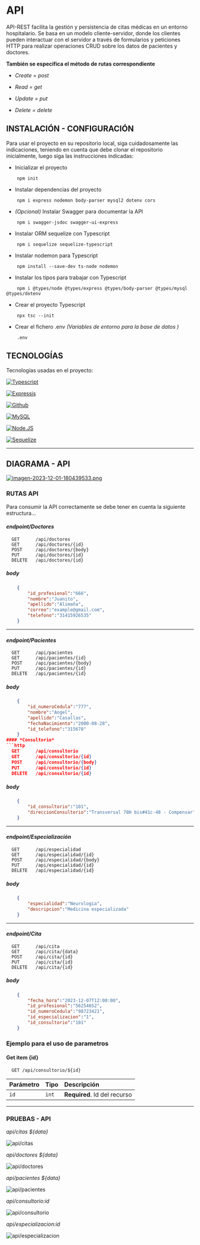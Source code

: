#  API

API-REST facilita la gestión y persistencia de citas médicas en un entorno hospitalario. Se basa en un modelo cliente-servidor, donde los clientes pueden interactuar con el servidor a través de formularios y peticiones HTTP para realizar operaciones CRUD sobre los datos de pacientes y doctores.

**También se especifica el método de rutas correspondiente**

- *Create = post* 

- *Read = get*

- *Update = put*

- *Delete = delete*


## INSTALACIÓN - CONFIGURACIÓN
Para usar el proyecto en su repositorio local, siga cuidadosamente las indicaciones, teniendo en cuenta que debe clonar el repositorio
inicialmente, luego siga las instrucciones indicadas:

- Inicializar el proyecto
```code
    npm init 
```
- Instalar dependencias del proyecto
```code
    npm i express nodemon body-parser mysql2 dotenv cors
```
- *(Opcional)* Instalar Swagger para documentar la API
```code
    npm i swagger-jsdoc swagger-ui-express
```
-  Instalar ORM sequelize con Typescript
```code
    npm i sequelize sequelize-typescript
```
- Instalar nodemon para Typescript
```code
    npm install --save-dev ts-node nodemon
```
- Instalar los tipos para trabajar con Typescript
```code
    npm i @types/node @types/express @types/body-parser @types/mysql @types/dotenv
```
- Crear el proyecto Typescript
```code
    npx tsc --init
```
- Crear el fichero .env *(Variables de entorno para la base de datos )*
```code
    .env
```
## TECNOLOGÍAS
Tecnologías usadas en el proyecto:

[![Typescript](https://img.shields.io/badge/TypeScript-007ACC?style=for-the-badge&logo=typescript&logoColor=white)]()

[![Expressjs](https://img.shields.io/badge/Express.js-404D59?style=for-the-badge)]()

[![Github](https://img.shields.io/badge/GitHub-100000?style=for-the-badge&logo=github&logoColor=white)]()

[![MySQL](https://img.shields.io/badge/MySQL-4479A1?style=for-the-badge&logo=mysql&logoColor=white&labelColor=101010)]()

[![Node.JS](https://img.shields.io/badge/Node.JS-339933?style=for-the-badge&logo=node.js&logoColor=white&labelColor=101010)]()

[![Sequelize](https://img.shields.io/badge/sequelize-323330?style=for-the-badge&logo=sequelize&logoColor=blue)]()

<hr>

<h2>DIAGRAMA - API </h2>

[![imagen-2023-12-01-180439533.png](https://i.postimg.cc/mZyTncmZ/imagen-2023-12-01-180439533.png)](https://postimg.cc/MXXkMGkg)

<h3>
    RUTAS API
</h3>

Para consumir la API correctamente se debe tener en cuenta la siguiente estructura...

#### *endpoint/Doctores*
```http
  GET      /api/doctores
  GET      /api/doctores/{id}
  POST     /api/doctores/{body}
  PUT      /api/doctores/{id}
  DELETE   /api/doctores/{id}
```
##### **body**
```json
    {
        "id_profesional":"666",
        "nombre":"Juanito",
        "apellido":"Alimaña",
        "correo":"example@gmail.com",
        "telefono":"31415926535"
    }   

```

-----

#### *endpoint/Pacientes*
```http
  GET      /api/pacientes
  GET      /api/pacientes/{id}
  POST     /api/pacientes/{body}
  PUT      /api/pacientes/{id}
  DELETE   /api/pacientes/{id}
```
##### **body**
```json
    {
        "id_numeroCedula":"777",
        "nombre":"Angel",
        "apellido":"Casallas",
        "fechaNacimiento":"2000-08-28",
        "id_telefono":"315678"
    } 
#### *Consultorio*
```http
  GET      /api/consultorio
  GET      /api/consultorio/{id}
  POST     /api/consultorio/{body}
  PUT      /api/consultorio/{id}
  DELETE   /api/consultorio/{id}
```
##### **body**
```json
    {
        "id_consultorio":"101",
        "direccionConsultorio":"Transversal 78H bis#41c-48 - Compensar"
    }
```
-----

#### *endpoint/Especialización*
```http
  GET      /api/especialidad   
  GET      /api/especialidad/{id}
  POST     /api/especialidad/{body}
  PUT      /api/especialidad/{id}
  DELETE   /api/especialidad/{id}
```
##### **body**
```json
    {
        "especialidad":"Neurologia",
        "descripcion":"Medicina especializada"
    }
```

-----
#### *endpoint/Cita*
```http
  GET      /api/cita   
  GET      /api/cita/{data}
  POST     /api/cita/{id}
  PUT      /api/cita/{id}
  DELETE   /api/cita/{id}
```
##### **body**
```json
    {
        "fecha_hora":"2023-12-07T12:00:00",
        "id_profesional":"56254652",
        "id_numeroCedula":"98723421",
        "id_especializacion":"1",
        "id_consultorio":"101"
    } 
```


### Ejemplo para el uso de parametros
#### Get item {id} 

```http
  GET /api/consultorio/${id}
```

| Parámetro | Tipo     | Descripción                       |
| :-------- | :------- | :-------------------------------- |
| `id`      | `int` | **Required**. Id del recurso |


<hr>

<h3>PRUEBAS - API</h3>

*api/citas ${data}*

![api/citas](https://media.giphy.com/media/v1.Y2lkPTc5MGI3NjExZGNmajYwNnhkdW5zNG5vc3Njd2cxZ2R0bTA3Nml0emhleTQzYms2NyZlcD12MV9pbnRlcm5hbF9naWZfYnlfaWQmY3Q9Zw/irKTaZBzqcRc5RJ22w/giphy.gif)

*api/doctores ${data}*

![api/doctores](https://media.giphy.com/media/v1.Y2lkPTc5MGI3NjExNWl1cHk4aHRycmgydm95Y2JwdmMzdDRodXF0MGF3NHY5bG52cXg5OCZlcD12MV9pbnRlcm5hbF9naWZfYnlfaWQmY3Q9Zw/UlDTBnTGP4P2hOURwR/giphy.gif)

*api/pacientes ${data}*

![api/pacientes](https://media.giphy.com/media/v1.Y2lkPTc5MGI3NjExMngycHA0NW1yemVoNmkzMXRiM2lidG50ZTgwN29weTdlcmw2dnZmZiZlcD12MV9pbnRlcm5hbF9naWZfYnlfaWQmY3Q9Zw/5gkMV9oBIx7c02xcbY/giphy.gif)

*api/consultorio:id*

![api/consultorio](https://media.giphy.com/media/v1.Y2lkPTc5MGI3NjExcXNxeGM1eHF1eGowOW5pcmZzMDMybHB5NDFzbXp0cGE1YWJ1Z2U0eCZlcD12MV9pbnRlcm5hbF9naWZfYnlfaWQmY3Q9Zw/1R0Ek0YD2TX5IVX5RM/giphy.gif)

*api/especializacion:id*

![api/especializacion](https://media.giphy.com/media/v1.Y2lkPTc5MGI3NjExd201dW16MDkzcW5vaTcwd21uN2U4b2lzOHE1MmhkeXk1dm9rM2lvYyZlcD12MV9pbnRlcm5hbF9naWZfYnlfaWQmY3Q9Zw/sHILILxU4Oe8kfhz9r/giphy.gif)








